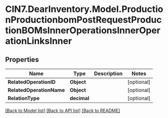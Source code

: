 # CIN7.DearInventory.Model.ProductionProductionbomPostRequestProductionBOMsInnerOperationsInnerOperationLinksInner

## Properties

| Name                     | Type        | Description | Notes      |
| ------------------------ | ----------- | ----------- | ---------- |
| **RelatedOperationID**   | **Object**  |             | [optional] |
| **RelatedOperationName** | **Object**  |             | [optional] |
| **RelationType**         | **decimal** |             | [optional] |

[[Back to Model list]](../README.md#documentation-for-models) [[Back to API list]](../README.md#documentation-for-api-endpoints) [[Back to README]](../README.md)
